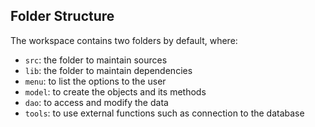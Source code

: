 ## Folder Structure

The workspace contains two folders by default, where:

- `src`: the folder to maintain sources
- `lib`: the folder to maintain dependencies
- `menu`: to list the options to the user
- `model`: to create the objects and its methods
- `dao`: to access and modify the data
- `tools`: to use external functions such as connection to the database

